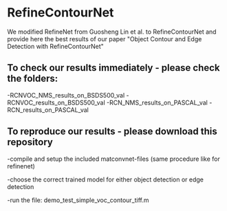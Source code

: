# RefineContourNet

We modified RefineNet from Guosheng Lin et al. to RefineContourNet and provide here the best results of our paper 
"Object Contour and Edge Detection with RefineContourNet"

## To check our results immediately - please check the folders:
-RCNVOC_NMS_results_on_BSDS500_val 
-RCNVOC_results_on_BSDS500_val 
-RCN_NMS_results_on_PASCAL_val 
-RCN_results_on_PASCAL_val

## To reproduce our results - please download this repository

-compile and setup the included matconvnet-files (same procedure like for refinenet) 

-choose the correct trained model for either object detection or edge detection

-run the file: demo_test_simple_voc_contour_tiff.m
